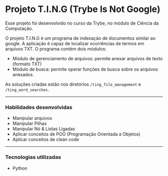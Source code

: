 # Projeto T.I.N.G (Trybe Is Not Google)
  Esse projeto foi desenvolvido no curso da Trybe, no módulo de Ciência da Computação.

  O projeto T.I.N.G é um programa de indexação de documentos similar ao google. A aplicação é capaz de localizar ocorrências de termos em arquivos TXT.
  O programa contém dois módulos:
  - Módulo de gerenciamento de arquivos: permite anexar arquivos de texto (formato TXT)
  - Módulo de busca: permite operar funções de busca sobre os arquivos anexados.
  
  As soluções criadas estão nos diretórios `/ting_file_management` e  `/ting_word_searches`.

---

### Habilidades desenvolvidas
- Manipular arquivos
- Manipular Pilhas
- Manipular Nó & Listas Ligadas
- Aplicar conceitos de POO (Programação Orientada a Objetos)
- Aplicar conceitos de clean code

---

### Tecnologias utilizadas
- Python
